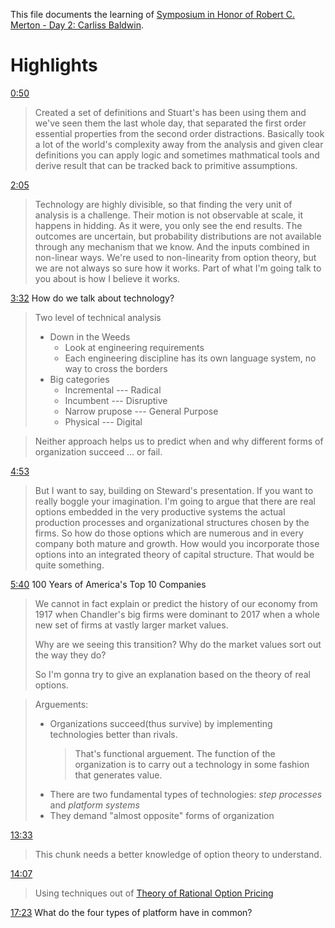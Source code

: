 This file documents the learning of [Symposium in Honor of Robert C. Merton - Day 2: Carliss Baldwin](https://www.youtube.com/watch?v=e0Oh-0AZ7Vo).

# Highlights

[0:50](https://www.youtube.com/watch?v=e0Oh-0AZ7Vo&t=50s)

> Created a set of definitions and Stuart's has been using them and we've seen them the last whole day, that separated the first order essential properties from the second order distractions. 
> Basically took a lot of the world's complexity away from the analysis and given clear definitions you can apply logic and sometimes mathmatical tools and derive result that can be tracked back to primitive assumptions.

[2:05](https://youtu.be/e0Oh-0AZ7Vo?t=125)

> Technology are highly divisible, so that finding the very unit of analysis is a challenge. Their motion is not observable at scale, it happens in hidding. 
> As it were, you only see the end results.
> The outcomes are uncertain, but probability distributions are not available through any mechanism that we know.
> And the inputs combined in non-linear ways. We're used to non-linearity from option theory, but we are not always so sure how it works.
> Part of what I'm going talk to you about is how I believe it works.


[3:32](https://www.youtube.com/watch?v=e0Oh-0AZ7Vo&t=212s) How do we talk about technology?

> Two level of technical analysis
> - Down in  the Weeds
>     - Look at engineering requirements
>     - Each engineering discipline has its own language system, no way to cross the borders
> - Big categories
>     - Incremental --- Radical
>     - Incumbent --- Disruptive
>     - Narrow prupose --- General Purpose
>     - Physical --- Digital

> Neither approach helps us to predict when and why different forms of organization succeed ... or fail.

[4:53](https://youtu.be/e0Oh-0AZ7Vo?t=293) 

> But I want to say, building on Steward's presentation. If you want to really boggle your imagination. I'm going to argue that there are real options embedded in the very productive systems the actual production processes and organizational structures chosen by the firms. 
> So how do those options which are numerous and in every company both mature and growth. How would you incorporate those options into an integrated theory of capital structure. That would be quite something.


[5:40](https://youtu.be/e0Oh-0AZ7Vo?t=340) 100 Years of America's Top 10 Companies

> We cannot in fact explain or predict the history of our economy from 1917 when Chandler's big firms were dominant to 2017 when a whole new set of firms at vastly larger market values.
>
> Why are we seeing this transition? Why do the market values sort out the way they do?
>
> So I'm gonna try to give an explanation based on the theory of real options.

> Arguements:
> - Organizations succeed(thus survive) by implementing technologies better than rivals.
>     > That's functional arguement. The function of the organization is to carry out a technology in some fashion that generates value.
> - There are two fundamental types of technologies: *step processes* and *platform systems*
> - They demand "almost opposite" forms  of organization

[13:33](https://youtu.be/e0Oh-0AZ7Vo?t=813)

> This chunk needs a better knowledge of option theory to understand.


[14:07](https://youtu.be/e0Oh-0AZ7Vo?t=847)

> Using techniques out of [Theory of Rational Option Pricing](https://openlibrary.org/works/OL4784786W/Theory_of_rational_option_pricing?edition=theoryofrational00mert)

[17:23](https://youtu.be/e0Oh-0AZ7Vo?t=1045) What do the four types of platform have in common?

